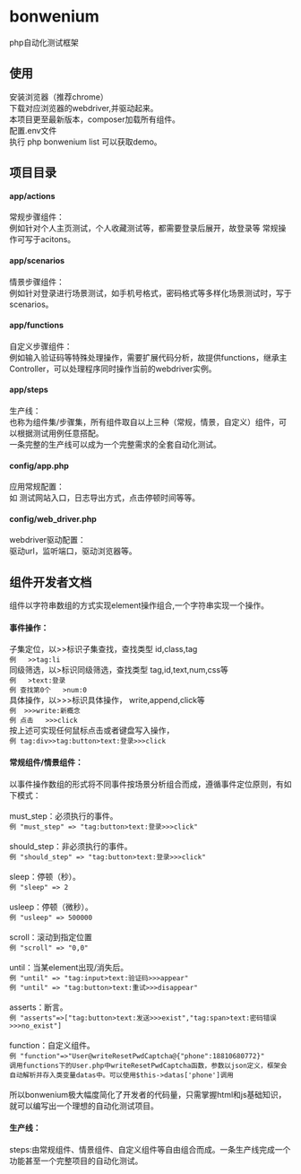 # bonwenium
php自动化测试框架

##  使用
安装浏览器（推荐chrome）<br>
下载对应浏览器的webdriver,并驱动起来。<br>
本项目更至最新版本，composer加载所有组件。<br>
配置.env文件<br>
执行 php bonwenium list  可以获取demo。

##  项目目录
#### app/actions
常规步骤组件：<br>
例如针对个人主页测试，个人收藏测试等，都需要登录后展开，故登录等 常规操作可写于acitons。
#### app/scenarios
情景步骤组件：<br>
例如针对登录进行场景测试，如手机号格式，密码格式等多样化场景测试时，写于scenarios。
#### app/functions
自定义步骤组件：<br>
例如输入验证码等特殊处理操作，需要扩展代码分析，故提供functions，继承主Controller，可以处理程序同时操作当前的webdriver实例。
#### app/steps
生产线：<br>
也称为组件集/步骤集，所有组件取自以上三种（常规，情景，自定义）组件，可以根据测试用例任意搭配。<br>
一条完整的生产线可以成为一个完整需求的全套自动化测试。
#### config/app.php
应用常规配置：<br>
如 测试网站入口，日志导出方式，点击停顿时间等等。
#### config/web_driver.php
webdriver驱动配置：<br>
驱动url，监听端口，驱动浏览器等。

##  组件开发者文档
组件以字符串数组的方式实现element操作组合,一个字符串实现一个操作。<br>
#### 事件操作：<br>
子集定位，以>>标识子集查找，查找类型 id,class,tag<br>
`例   >>tag:li`<br>
同级筛选，以>标识同级筛选，查找类型 tag,id,text,num,css等<br>
`例   >text:登录`<br>
`例 查找第0个   >num:0`<br>
具体操作，以>>>标识具体操作， write,append,click等<br>
`例  >>>write:新概念`<br>
`例 点击   >>>click`<br>
按上述可实现任何鼠标点击或者键盘写入操作，<br>
`例 tag:div>>tag:button>text:登录>>>click`<br>
#### 常规组件/情景组件：<br>
以事件操作数组的形式将不同事件按场景分析组合而成，遵循事件定位原则，有如下模式：<br><br>
must_step：必须执行的事件。<br>
`例 "must_step" => "tag:button>text:登录>>>click"`<br><br>
should_step：非必须执行的事件。<br>
`例 "should_step" => "tag:button>text:登录>>>click"`<br><br>
sleep：停顿（秒）。<br>
`例 "sleep" => 2`<br><br>
usleep：停顿（微秒）。<br>
`例 "usleep" => 500000`<br><br>
scroll：滚动到指定位置<br>
`例 "scroll" => "0,0"`<br><br>
until：当某element出现/消失后。<br>
`例 "until" => "tag:input>text:验证码>>>appear"`<br>
`例 "until" => "tag:button>text:重试>>>disappear"`<br><br>
asserts：断言。<br>
`例 "asserts"=>["tag:button>text:发送>>>exist","tag:span>text:密码错误>>>no_exist"]`<br><br>
function：自定义组件。<br>
`例 "function"=>"User@writeResetPwdCaptcha@{"phone":18810680772}"`<br>
`调用functions下的User.php中writeResetPwdCaptcha函数，参数以json定义，框架会自动解析并存入类变量datas中。可以使用$this->datas['phone']调用`<br><br>
所以bonwenium极大幅度简化了开发者的代码量，只需掌握html和js基础知识，就可以编写出一个理想的自动化测试项目。

#### 生产线：<br>
steps:由常规组件、情景组件、自定义组件等自由组合而成。一条生产线完成一个功能甚至一个完整项目的自动化测试。




